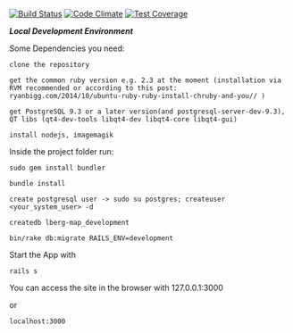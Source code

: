 [![Build Status](https://travis-ci.org/magdalena19/lberg-map.svg?branch=master)](https://travis-ci.org/magdalena19/lberg-map)
[![Code Climate](https://codeclimate.com/github/magdalena19/lberg-map/badges/gpa.svg)](https://codeclimate.com/github/magdalena19/lberg-map)
[![Test Coverage](https://codeclimate.com/github/magdalena19/lberg-map/badges/coverage.svg)](https://codeclimate.com/github/magdalena19/lberg-map/coverage)

***Local Development Environment***

Some Dependencies you need:

    clone the repository

    get the common ruby version e.g. 2.3 at the moment (installation via RVM recommended or according to this post: ryanbigg.com/2014/10/ubuntu-ruby-ruby-install-chruby-and-you// )

    get PostgreSQL 9.3 or a later version(and postgresql-server-dev-9.3), QT libs (qt4-dev-tools libqt4-dev libqt4-core libqt4-gui)  

    install nodejs, imagemagik

Inside the project folder run:

```
sudo gem install bundler

bundle install

create postgresql user -> sudo su postgres; createuser <your_system_user> -d

createdb lberg-map_development

bin/rake db:migrate RAILS_ENV=development
```

Start the App with

`rails s`

You can access the site in the browser with 127.0.0.1:3000

or

`localhost:3000`
